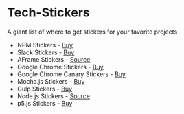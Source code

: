 # Tech-Stickers
A giant list of where to get stickers for your favorite projects

- NPM Stickers - [Buy](https://shop.npmjs.com/products/npm-stickers)
- Slack Stickers - [Buy](https://slack-shop.myshopify.com/products/stickers)
- AFrame Stickers - [Source](https://github.com/aframevr/aframe-presentation-kit/tree/master/materials)
- Google Chrome Stickers - [Buy](https://www.redbubble.com/people/trapoo/works/27383988-chrome?p=sticker)
- Google Chrome Canary Stickers - [Buy](https://www.redbubble.com/people/trapoo/works/12350123-canary?p=sticker)
- Mocha.js Stickers - [Buy](https://www.redbubble.com/people/progra/works/20652424-mocha?p=sticker)
- Gulp Stickers - [Buy](https://www.redbubble.com/people/mdoran/works/12259883-gulp?p=sticker)
- Node.js Stickers - [Source](https://cloud.githubusercontent.com/assets/502396/15795717/35cad74a-29c2-11e6-83c7-367107185aec.png)
- p5.js Stickers - [Buy](https://www.redbubble.com/people/harrysayers/works/26505223-p5js-stickers?grid_pos=1&p=sticker&rbs=a11d98cf-1879-4e2d-a0b4-102a2d52009e&ref=shop_grid)
